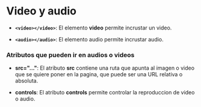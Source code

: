 # Video y audio

* **`<video></video>`**: El elemento **video** permite incrustar un video.

* **`<audio></audio>`**: El elemento audio permite incrustar audio.
### Atributos que pueden ir en audios o videos

* **src="..."**: El atributo **src** contiene una ruta que apunta al imagen o video que se quiere poner en la pagina, que puede ser una URL relativa o absoluta.

* **controls**: El atributo **controls** permite controlar la reproduccion de video o audio.
